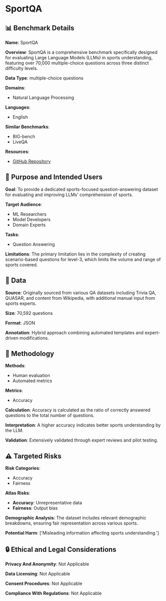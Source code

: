 # SportQA

## 📊 Benchmark Details

**Name**: SportQA

**Overview**: SportQA is a comprehensive benchmark specifically designed for evaluating Large Language Models (LLMs) in sports understanding, featuring over 70,000 multiple-choice questions across three distinct difficulty levels.

**Data Type**: multiple-choice questions

**Domains**:
- Natural Language Processing

**Languages**:
- English

**Similar Benchmarks**:
- BIG-bench
- LiveQA

**Resources**:
- [GitHub Repository](https://github.com/haotianxia/SportQA)

## 🎯 Purpose and Intended Users

**Goal**: To provide a dedicated sports-focused question-answering dataset for evaluating and improving LLMs' comprehension of sports.

**Target Audience**:
- ML Researchers
- Model Developers
- Domain Experts

**Tasks**:
- Question Answering

**Limitations**: The primary limitation lies in the complexity of creating scenario-based questions for level-3, which limits the volume and range of sports covered.

## 💾 Data

**Source**: Originally sourced from various QA datasets including Trivia QA, QUASAR, and content from Wikipedia, with additional manual input from sports experts.

**Size**: 70,592 questions

**Format**: JSON

**Annotation**: Hybrid approach combining automated templates and expert-driven modifications.

## 🔬 Methodology

**Methods**:
- Human evaluation
- Automated metrics

**Metrics**:
- Accuracy

**Calculation**: Accuracy is calculated as the ratio of correctly answered questions to the total number of questions.

**Interpretation**: A higher accuracy indicates better sports understanding by the LLM.

**Validation**: Extensively validated through expert reviews and pilot testing.

## ⚠️ Targeted Risks

**Risk Categories**:
- Accuracy
- Fairness

**Atlas Risks**:
- **Accuracy**: Unrepresentative data
- **Fairness**: Output bias

**Demographic Analysis**: The dataset includes relevant demographic breakdowns, ensuring fair representation across various sports.

**Potential Harm**: ['Misleading information affecting sports understanding.']

## 🔒 Ethical and Legal Considerations

**Privacy And Anonymity**: Not Applicable

**Data Licensing**: Not Applicable

**Consent Procedures**: Not Applicable

**Compliance With Regulations**: Not Applicable
